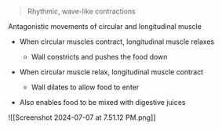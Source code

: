 > Rhythmic, wave-like contractions

Antagonistic movements of circular and longitudinal muscle
- When circular muscles contract, longitudinal muscle relaxes
	- Wall constricts and pushes the food down
- When circular muscle relax, longitudinal muscle contract
	- Wall dilates to allow food to enter

- Also enables food to be mixed with digestive juices

![[Screenshot 2024-07-07 at 7.51.12 PM.png]]
